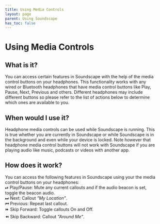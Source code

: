 ```yaml
---
title: Using Media Controls
layout: page
parent: Using Soundscape
has_toc: false
---
```


# Using Media Controls

## What is it?

You can access certain features in Soundscape with the help of the media control buttons on your headphones. This functionality works with any wired or Bluetooth headphones that have media control buttons like Play, Pause, Next, Previous and others. Different headphones may include different buttons so please refer to the list of actions below to determine which ones are available to you.

## When would I use it?

Headphone media controls can be used while Soundscape is running. This is true whether you are currently in Soundscape or while Soundscape is in the background and even while your device is locked. Note however that headphone media control buttons will not work with Soundscape if you are playing audio like music, podcasts or videos with another app.

## How does it work?

You can access the following features in Soundscape using your the media control buttons on your headphones:<br/>⏯ Play/Pause: Mute any current callouts and if the audio beacon is set, toggle the beacon audio. <br/>⏭ Next: Callout <em>"My Location"</em>.<br/>⏮ Previous: Repeat last callout.<br/>⏩ Skip Forward: Toggle callouts On and Off.<br/>⏪ Skip Backward: Callout <em>"Around Me"</em>.

